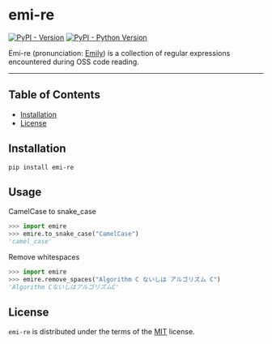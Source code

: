# emi-re

[![PyPI - Version](https://img.shields.io/pypi/v/emi-re.svg)](https://pypi.org/project/emi-re)
[![PyPI - Python Version](https://img.shields.io/pypi/pyversions/emi-re.svg)](https://pypi.org/project/emi-re)

Emi-re (pronunciation: [Emily](https://millionlive-theaterdays.idolmaster-official.jp/idol/emily/)) is a collection of regular expressions encountered during OSS code reading.

-----

## Table of Contents

- [Installation](#installation)
- [License](#license)

## Installation

```console
pip install emi-re
```

## Usage

CamelCase to snake_case

```python
>>> import emire
>>> emire.to_snake_case("CamelCase")
'camel_case'

```

Remove whitespaces

```python
>>> import emire
>>> emire.remove_spaces("Algorithm C ないしは アルゴリズム C")
'Algorithm CないしはアルゴリズムC'

```

## License

`emi-re` is distributed under the terms of the [MIT](https://spdx.org/licenses/MIT.html) license.
